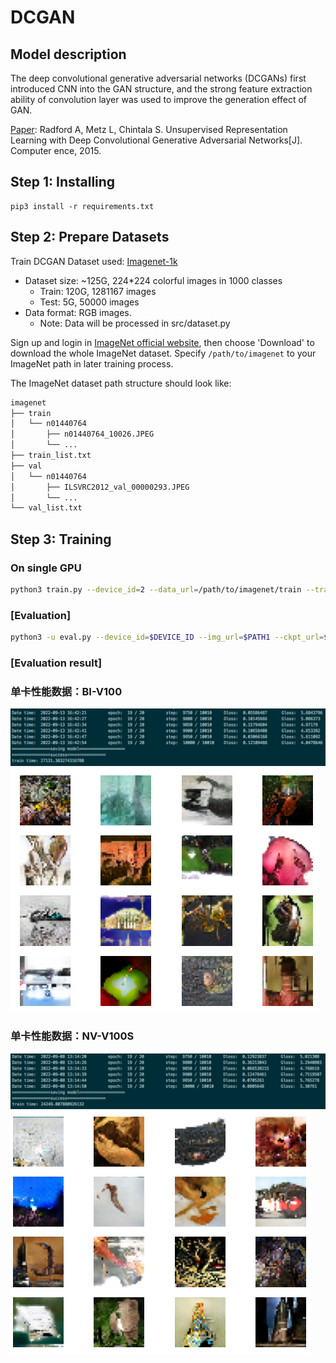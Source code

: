 # DCGAN

## Model description

The deep convolutional generative adversarial networks (DCGANs) first introduced CNN into the GAN structure, and the strong feature extraction ability of convolution layer was used to improve the generation effect of GAN.

[Paper](https://arxiv.org/pdf/1511.06434.pdf): Radford A, Metz L, Chintala S. Unsupervised Representation Learning with Deep Convolutional Generative Adversarial Networks[J]. Computer ence, 2015.
## Step 1: Installing
```
pip3 install -r requirements.txt
```
## Step 2: Prepare Datasets

Train DCGAN Dataset used: [Imagenet-1k](http://www.image-net.org/index)

- Dataset size: ~125G, 224*224 colorful images in 1000 classes
    - Train: 120G, 1281167 images
    - Test: 5G, 50000 images
- Data format: RGB images.
    - Note: Data will be processed in src/dataset.py

Sign up and login in [ImageNet official website](https://www.image-net.org/index.php), then choose 'Download' to download the whole ImageNet dataset. Specify `/path/to/imagenet` to your ImageNet path in later training process.

The ImageNet dataset path structure should look like:

```bash
imagenet
├── train
│   └── n01440764
│       ├── n01440764_10026.JPEG
│       └── ...
├── train_list.txt
├── val
│   └── n01440764
│       ├── ILSVRC2012_val_00000293.JPEG
│       └── ...
└── val_list.txt
```

## Step 3: Training
### On single GPU 
```bash
python3 train.py --device_id=2 --data_url=/path/to/imagenet/train --train_url=./ --device_target=GPU
```
### [Evaluation]

```bash
python3 -u eval.py --device_id=$DEVICE_ID --img_url=$PATH1 --ckpt_url=$PATH2 --device_target=GPU
```

### [Evaluation result]
### 单卡性能数据：BI-V100
![image](image2022-9-14_10-39-29.png)
![image](image2022-9-14_10-41-12.png)
### 单卡性能数据：NV-V100S 
![image](image2022-9-13_13-5-52.png)
![image](image2022-9-13_13-12-42.png)







